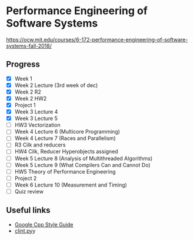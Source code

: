 # Performance Engineering of Software Systems

https://ocw.mit.edu/courses/6-172-performance-engineering-of-software-systems-fall-2018/

## Progress


- [x] Week 1
- [x] Week 2 Lecture (3rd week of dec)
- [x] Week 2 R2
- [x] Week 2 HW2
- [x] Project 1 
- [x] Week 3 Lecture 4
- [x] Week 3 Lecture 5
- [ ] HW3 Vectorization
- [ ] Week 4 Lecture 6 (Multicore Programming)
- [ ] Week 4 Lecture 7 (Races and Parallelism)
- [ ] R3 Cilk and reducers
- [ ] HW4 Cilk, Reducer Hyperobjects assigned
- [ ] Week 5 Lecture 8 (Analysis of Multithreaded Algorithms)
- [ ] Week 5 Lecture 9 (What Compilers Can and Cannot Do)
- [ ] HW5 Theory of Performance Engineering
- [ ] Project 2
- [ ] Week 6 Lecture 10 (Measurement and Timing)
- [ ] Quiz review

## Useful links

- [Google Cpp Style Guide](https://google.github.io/styleguide/cppguide.html)
- [clint.py](https://github.com/sillycross/Leiserchess---MIT-6.172-Fall16-Final-Project/blob/master/clint.p)y